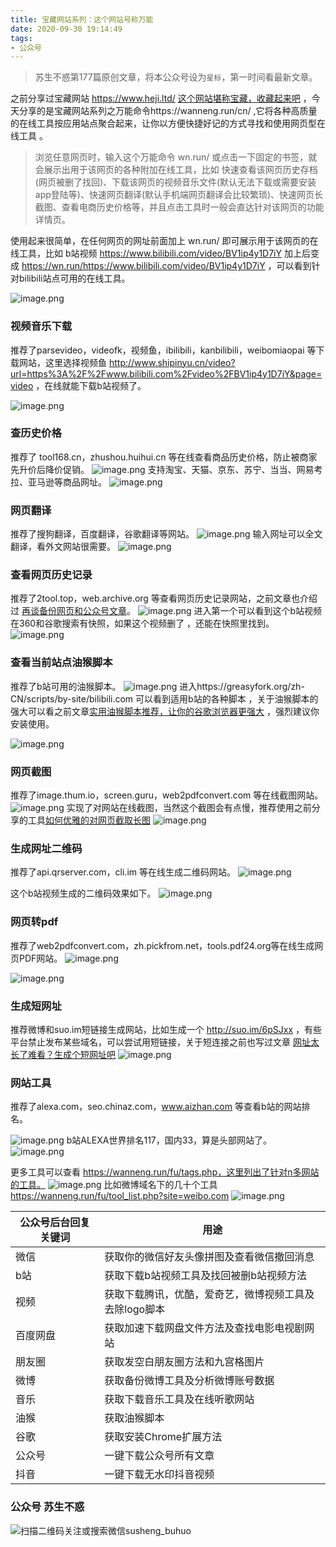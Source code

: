 ```yaml
---
title: 宝藏网站系列：这个网站号称万能
date: 2020-09-30 19:14:49
tags:
- 公众号
---
```

> 苏生不惑第177篇原创文章，将本公众号设为`星标`，第一时间看最新文章。

之前分享过宝藏网站 https://www.heji.ltd/  [这个网站堪称宝藏，收藏起来吧](https://mp.weixin.qq.com/s/r8cV679rDZ0ppnCNG__vcw) ，今天分享的是宝藏网站系列之万能命令https://wanneng.run/cn/ ,它将各种高质量的在线工具按应用站点聚合起来，让你以方便快捷好记的方式寻找和使用网页型在线工具 。

> 浏览任意网页时，输入这个万能命令 wn.run/ 或点击一下固定的书签，就会展示出用于该网页的各种附加在线工具，比如 快速查看该网页历史存档(网页被删了找回)、下载该网页的视频音乐文件(默认无法下载或需要安装app登陆等)、快速网页翻译(默认手机端网页翻译会比较繁琐)、快速网页长截图、查看电商历史价格等，并且点击工具时一般会直达针对该网页的功能详情页。

使用起来很简单，在任何网页的网址前面加上 wn.run/ 即可展示用于该网页的在线工具，比如 b站视频 https://www.bilibili.com/video/BV1ip4y1D7iY 加上后变成  https://wn.run/https://www.bilibili.com/video/BV1ip4y1D7iY ，可以看到针对bilibili站点可用的在线工具。

![image.png](https://upload-images.jianshu.io/upload_images/23152173-6d177711d8896839.png?imageMogr2/auto-orient/strip%7CimageView2/2/w/1240)

### 视频音乐下载

推荐了parsevideo，videofk，视频鱼，ibilibili，kanbilibili，weibomiaopai 等下载网站，这里选择视频鱼 http://www.shipinyu.cn/video?url=https%3A%2F%2Fwww.bilibili.com%2Fvideo%2FBV1ip4y1D7iY&page=video ，在线就能下载b站视频了。
 
![image.png](https://upload-images.jianshu.io/upload_images/23152173-1dbe5d493ac2b94e.png?imageMogr2/auto-orient/strip%7CimageView2/2/w/1240)

### 查历史价格
推荐了 tool168.cn，zhushou.huihui.cn 等在线查看商品历史价格，防止被商家先升价后降价促销。
![image.png](https://upload-images.jianshu.io/upload_images/23152173-63202860bcf7259a.png?imageMogr2/auto-orient/strip%7CimageView2/2/w/1240)
支持淘宝、天猫、京东、苏宁、当当、网易考拉、亚马逊等商品网址。
![image.png](https://upload-images.jianshu.io/upload_images/23152173-ae2a68073bc6eccb.png?imageMogr2/auto-orient/strip%7CimageView2/2/w/1240)

### 网页翻译
推荐了搜狗翻译，百度翻译，谷歌翻译等网站。
 ![image.png](https://upload-images.jianshu.io/upload_images/23152173-8807b4110ed70361.png?imageMogr2/auto-orient/strip%7CimageView2/2/w/1240)
输入网址可以全文翻译，看外文网站很需要。
![image.png](https://upload-images.jianshu.io/upload_images/23152173-79ddda01aa21c82d.png?imageMogr2/auto-orient/strip%7CimageView2/2/w/1240)

### 查看网页历史记录
推荐了2tool.top，web.archive.org 等查看网页历史记录网站，之前文章也介绍过 [再谈备份网页和公众号文章](https://mp.weixin.qq.com/s/BddM3RzStg0Qos9cSrQXIw)。
![image.png](https://upload-images.jianshu.io/upload_images/23152173-2edc9468c91251fc.png?imageMogr2/auto-orient/strip%7CimageView2/2/w/1240)
进入第一个可以看到这个b站视频在360和谷歌搜索有快照，如果这个视频删了 ，还能在快照里找到。
![image.png](https://upload-images.jianshu.io/upload_images/23152173-0985f84c3a4fb790.png?imageMogr2/auto-orient/strip%7CimageView2/2/w/1240)
### 查看当前站点油猴脚本
推荐了b站可用的油猴脚本。
![image.png](https://upload-images.jianshu.io/upload_images/23152173-a202782dba5ee1ea.png?imageMogr2/auto-orient/strip%7CimageView2/2/w/1240)
进入https://greasyfork.org/zh-CN/scripts/by-site/bilibili.com 可以看到适用b站的各种脚本 ，关于油猴脚本的强大可以看之前文章[实用油猴脚本推荐，让你的谷歌浏览器更强大](https://mp.weixin.qq.com/s/4sCwNc4fz7IxlL8XfY95rQ) ，强烈建议你安装使用。

![image.png](https://upload-images.jianshu.io/upload_images/23152173-bbb57f54811dded4.png?imageMogr2/auto-orient/strip%7CimageView2/2/w/1240)
### 网页截图
推荐了image.thum.io，screen.guru，web2pdfconvert.com 等在线截图网站。
![image.png](https://upload-images.jianshu.io/upload_images/23152173-f1b8ec1300ecefdb.png?imageMogr2/auto-orient/strip%7CimageView2/2/w/1240)
实现了对网站在线截图，当然这个截图会有点慢，推荐使用之前分享的工具[如何优雅的对网页截取长图](https://mp.weixin.qq.com/s/v9oHGz5GPoD0GLYaa80Hcg)
 ![image.png](https://upload-images.jianshu.io/upload_images/23152173-e928e7cbc871d71e.png?imageMogr2/auto-orient/strip%7CimageView2/2/w/1240)
### 生成网址二维码
推荐了api.qrserver.com，cli.im 等在线生成二维码网站。
![image.png](https://upload-images.jianshu.io/upload_images/23152173-f76d2290655b1607.png?imageMogr2/auto-orient/strip%7CimageView2/2/w/1240)

这个b站视频生成的二维码效果如下。
![image.png](https://upload-images.jianshu.io/upload_images/23152173-9c0d86c28560fbe4.png?imageMogr2/auto-orient/strip%7CimageView2/2/w/1240)

### 网页转pdf
推荐了web2pdfconvert.com，zh.pickfrom.net，tools.pdf24.org等在线生成网页PDF网站。
![image.png](https://upload-images.jianshu.io/upload_images/23152173-681435ef307d7d16.png?imageMogr2/auto-orient/strip%7CimageView2/2/w/1240)

![image.png](https://upload-images.jianshu.io/upload_images/23152173-43cc008976a5f367.png?imageMogr2/auto-orient/strip%7CimageView2/2/w/1240)

### 生成短网址
推荐微博和suo.im短链接生成网站，比如生成一个 http://suo.im/6pSJxx ，有些平台禁止发布某些域名，可以尝试用短链接，关于短连接之前也写过文章 [网址太长了难看？生成个短网址吧](https://mp.weixin.qq.com/s/yCinlN4D7C-4117FIDxZCQ)
![image.png](https://upload-images.jianshu.io/upload_images/23152173-ee410ab5a2513d47.png?imageMogr2/auto-orient/strip%7CimageView2/2/w/1240)

### 网站工具
推荐了alexa.com，seo.chinaz.com，www.aizhan.com 等查看b站的网站排名。

![image.png](https://upload-images.jianshu.io/upload_images/23152173-620e516126523532.png?imageMogr2/auto-orient/strip%7CimageView2/2/w/1240)
b站ALEXA世界排名117，国内33，算是头部网站了。
![image.png](https://upload-images.jianshu.io/upload_images/23152173-a284bd56a9e10764.png?imageMogr2/auto-orient/strip%7CimageView2/2/w/1240)

更多工具可以查看 https://wanneng.run/fu/tags.php，这里列出了针对n多网站的工具。
![image.png](https://upload-images.jianshu.io/upload_images/23152173-04662fa598b7760a.png?imageMogr2/auto-orient/strip%7CimageView2/2/w/1240)
比如微博域名下的几十个工具 https://wanneng.run/fu/tool_list.php?site=weibo.com
![image.png](https://upload-images.jianshu.io/upload_images/23152173-e30d8187a5cad3e1.png?imageMogr2/auto-orient/strip%7CimageView2/2/w/1240)

| 公众号后台回复关键词    |  用途   |
| --- | --- |
| 微信    | 获取你的微信好友头像拼图及查看微信撤回消息    |
|  b站   |  获取下载b站视频工具及找回被删b站视频方法   |
|  视频   |  获取下载腾讯，优酷，爱奇艺，微博视频工具及去除logo脚本   |
|  百度网盘   | 获取加速下载网盘文件方法及查找电影电视剧网站    |
|   朋友圈  |  获取发空白朋友圈方法和九宫格图片   |
|  微博   |  获取备份微博工具及分析微博账号数据   |
|  音乐   |   获取下载音乐工具及在线听歌网站  |
|  油猴   |   获取油猴脚本  |
|谷歌|获取安装Chrome扩展方法|
|公众号|一键下载公众号所有文章|
|抖音|一键下载无水印抖音视频|


### 公众号 苏生不惑
 ![扫描二维码关注或搜索微信susheng_buhuo](https://upload-images.jianshu.io/upload_images/17817191-6e0079f95d4c0338.jpg?imageMogr2/auto-orient/strip%7CimageView2/2/w/1240)
